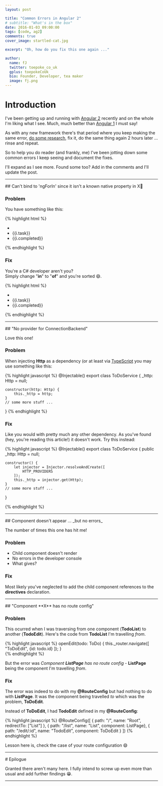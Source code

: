 ```yaml
---
layout: post

title: "Common Errors in Angular 2"
# subtitle: "What's in the box"
date: 2016-01-03 09:00:00
tags: [code, ag2]
comments: true
cover_image: startled-cat.jpg

excerpt: "Oh, how do you fix this one again ..."

author:
  name: fJ
  twitter: toepoke_co_uk
  gplus: toepokeCoUk
  bio: Founder, Developer, tea maker
  image: fj.png
---
```


# Introduction

I've been getting up and running with [Angular 2](https://angular.io/) 
recently and on the whole I'm liking what I see.  Much, much better than [Angular 1](https://angularjs.org/) I must say!

As with any new framework there's that period where you keep making the same error, [do some research](https://www.google.co.uk), 
fix it, do the same thing again 2 hours later ... rinse and repeat.

So to help you do reader (and frankly, me) I've been jotting down some common errors I keep seeing
and document the fixes.  

I'll expand as I see more.  Found some too?  Add in the comments and I'll update the post.

<hr class="fancy"/>
## Can't bind to 'ngForIn' since it isn't a known native property in X

### Problem
You have something like this:

{% highlight html %}
<ul>
	<li *ngFor="var i in _items">
		<li>{{i.task}}</li>
		<li>{{i.completed}}</li>
	</li>
</ul>
{% endhighlight %}

### Fix

You're a C# developer aren't you?<br/>
Simply change "**in**" to "**of**" and you're sorted :smile:. 

{% highlight html %}
<ul>
	<li *ngFor="var i of _items">
		<li>{{i.task}}</li>
		<li>{{i.completed}}</li>
	</li>
</ul>
{% endhighlight %}

<hr class="fancy"/>
## "No provider for ConnectionBackend"

Love this one!

### Problem

When injecting **Http** as a dependency (or at least via [TypeScript](http://www.typescriptlang.org/)
you may use something like this:

{% highlight javascript %}
@Injectable()
export class ToDoService {
	_http: Http = null;
	
	constructor(http: Http) {
		this._http = http;		
	}
	// some more stuff ...
}
{% endhighlight %}

### Fix

Like you would with pretty much any other dependency.  As you've found (hey, you're reading this article!)
it doesn't work.  Try this instead:

{% highlight javascript %}
@Injectable()
export class ToDoService {
	public _http: Http = null;
	
	constructor() {
		let injector = Injector.resolveAndCreate([
			HTTP_PROVIDERS
		]);
		this._http = injector.get(Http);
	}
	// some more stuff ...
}
	
{% endhighlight %}

<hr class="fancy"/>
## Component doesn't appear ... _but no errors_

The number of times this one has hit me!

### Problem

 - Child component doesn't render
 - No errors in the developer console
 - What gives?

### Fix

Most likely you've neglected to add the child component references to the **directives** declaration. 


<hr class="fancy"/>
## "Component **X** has no route config"

### Problem

This ocurred when I was traversing from one component (**TodoList**) to another (**TodoEdit**).  Here's the code from **TodoList** I'm travelling _from_.

{% highlight javascript %}
	openEdit(todo: ToDo) {
		this._router.navigate([
			"ToDoEdit", {id: todo.id}
		]);
	}	 
{% endhighlight %}

But the error was _Component **ListPage** has no route config_ - **ListPage** being the component I'm travelling _from_.

### Fix

The error was indeed to do with my **@RouteConfig** but had nothing to do with **ListPage**.  It was the component being travelled _to_ which was the problem, **ToDoEdit**.

Instead of **ToDoEdit**, I had **TodoEdit** defined in my **@RouteConfig**:

{% highlight javascript %}
@RouteConfig([
	{ path: "/", name: "Root", redirectTo: ["List"] },
	{ path: "/list", name: "List", component: ListPage},
	{ path: "/edit/:id", name: "TodoEdit", component: ToDoEdit }
])
{% endhighlight %}

Lesson here is, check the case of your route configuration :smile:


<hr class="fancy"/>
# Epilogue

Granted there aren't many here.  I fully intend to screw up even more than usual and add further findings
:grin:.

<hr class="fancy"/>
